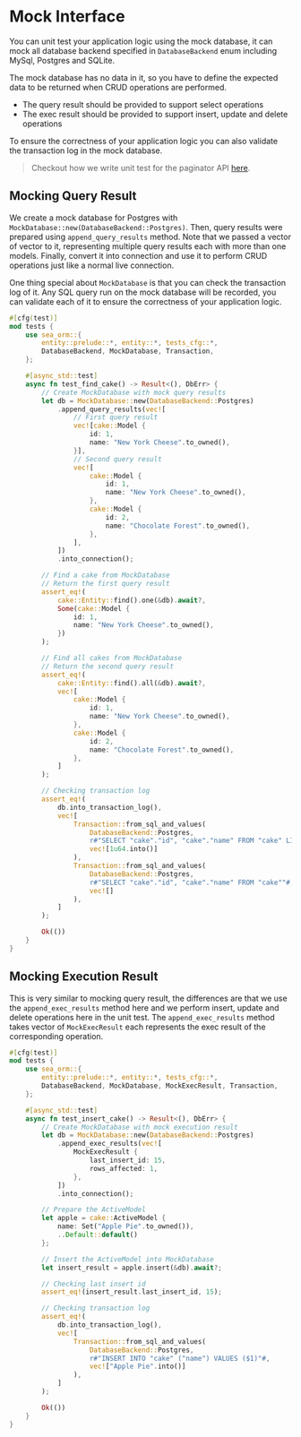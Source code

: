 # Mock Interface

You can unit test your application logic using the mock database, it can mock all database backend specified in `DatabaseBackend` enum including MySql, Postgres and SQLite.

The mock database has no data in it, so you have to define the expected data to be returned when CRUD operations are performed.
- The query result should be provided to support select operations
- The exec result should be provided to support insert, update and delete operations

To ensure the correctness of your application logic you can also validate the transaction log in the mock database.

> Checkout how we write unit test for the paginator API [here](https://github.com/SeaQL/sea-orm/blob/master/src/executor/paginator.rs#L103).

## Mocking Query Result

We create a mock database for Postgres with `MockDatabase::new(DatabaseBackend::Postgres)`. Then, query results were prepared using `append_query_results` method. Note that we passed a vector of vector to it, representing multiple query results each with more than one models. Finally, convert it into connection and use it to perform CRUD operations just like a normal live connection.

One thing special about `MockDatabase` is that you can check the transaction log of it. Any SQL query run on the mock database will be recorded, you can validate each of it to ensure the correctness of your application logic.

```rust
#[cfg(test)]
mod tests {
    use sea_orm::{
        entity::prelude::*, entity::*, tests_cfg::*,
        DatabaseBackend, MockDatabase, Transaction,
    };

    #[async_std::test]
    async fn test_find_cake() -> Result<(), DbErr> {
        // Create MockDatabase with mock query results
        let db = MockDatabase::new(DatabaseBackend::Postgres)
            .append_query_results(vec![
                // First query result
                vec![cake::Model {
                    id: 1,
                    name: "New York Cheese".to_owned(),
                }],
                // Second query result
                vec![
                    cake::Model {
                        id: 1,
                        name: "New York Cheese".to_owned(),
                    },
                    cake::Model {
                        id: 2,
                        name: "Chocolate Forest".to_owned(),
                    },
                ],
            ])
            .into_connection();

        // Find a cake from MockDatabase
        // Return the first query result
        assert_eq!(
            cake::Entity::find().one(&db).await?,
            Some(cake::Model {
                id: 1,
                name: "New York Cheese".to_owned(),
            })
        );

        // Find all cakes from MockDatabase
        // Return the second query result
        assert_eq!(
            cake::Entity::find().all(&db).await?,
            vec![
                cake::Model {
                    id: 1,
                    name: "New York Cheese".to_owned(),
                },
                cake::Model {
                    id: 2,
                    name: "Chocolate Forest".to_owned(),
                },
            ]
        );

        // Checking transaction log
        assert_eq!(
            db.into_transaction_log(),
            vec![
                Transaction::from_sql_and_values(
                    DatabaseBackend::Postgres,
                    r#"SELECT "cake"."id", "cake"."name" FROM "cake" LIMIT $1"#,
                    vec![1u64.into()]
                ),
                Transaction::from_sql_and_values(
                    DatabaseBackend::Postgres,
                    r#"SELECT "cake"."id", "cake"."name" FROM "cake""#,
                    vec![]
                ),
            ]
        );

        Ok(())
    }
}
```

## Mocking Execution Result

This is very similar to mocking query result, the differences are that we use the `append_exec_results` method here and we perform insert, update and delete operations here in the unit test. The `append_exec_results` method takes vector of `MockExecResult` each represents the exec result of the corresponding operation.

```rust
#[cfg(test)]
mod tests {
    use sea_orm::{
        entity::prelude::*, entity::*, tests_cfg::*,
        DatabaseBackend, MockDatabase, MockExecResult, Transaction,
    };

    #[async_std::test]
    async fn test_insert_cake() -> Result<(), DbErr> {
        // Create MockDatabase with mock execution result
        let db = MockDatabase::new(DatabaseBackend::Postgres)
            .append_exec_results(vec![
                MockExecResult {
                    last_insert_id: 15,
                    rows_affected: 1,
                },
            ])
            .into_connection();

        // Prepare the ActiveModel
        let apple = cake::ActiveModel {
            name: Set("Apple Pie".to_owned()),
            ..Default::default()
        };

        // Insert the ActiveModel into MockDatabase
        let insert_result = apple.insert(&db).await?;

        // Checking last insert id
        assert_eq!(insert_result.last_insert_id, 15);

        // Checking transaction log
        assert_eq!(
            db.into_transaction_log(),
            vec![
                Transaction::from_sql_and_values(
                    DatabaseBackend::Postgres,
                    r#"INSERT INTO "cake" ("name") VALUES ($1)"#,
                    vec!["Apple Pie".into()]
                ),
            ]
        );

        Ok(())
    }
}
```

